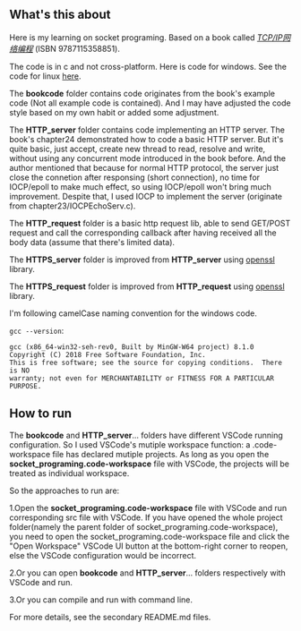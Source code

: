 ## What's this about

Here is my learning on socket programing. Based on a book called *[TCP/IP网络编程](https://www.ituring.com.cn/book/1284)* (ISBN 9787115358851).

The code is in c and not cross-platform. Here is code for windows. See the code for linux [here](https://github.com/plerks/socket-programing-linux).

The **bookcode** folder contains code originates from the book's example code (Not all example code is contained). And I may have adjusted the code style based on my own habit or added some adjustment.

The **HTTP_server** folder contains code implementing an HTTP server. The book's chapter24 demonstrated how to code a basic HTTP server. But it's quite basic, just accept, create new thread to read, resolve and write, without using any concurrent mode introduced in the book before. And the author mentioned that because for normal HTTP protocol, the server just close the connetion after responsing (short connection), no time for IOCP/epoll to make much effect, so using IOCP/epoll won't bring much improvement. Despite that, I used IOCP to implement the server (originate from chapter23/IOCPEchoServ.c).

The **HTTP_request** folder is a basic http request lib, able to send GET/POST request and call the corresponding callback after having received all the body data (assume that there's limited data).

The **HTTPS_server** folder is improved from **HTTP_server** using [openssl](https://www.openssl.org/) library.

The **HTTPS_request** folder is improved from **HTTP_request** using [openssl](https://www.openssl.org/) library.

I'm following camelCase naming convention for the windows code.

`gcc --version`:
```
gcc (x86_64-win32-seh-rev0, Built by MinGW-W64 project) 8.1.0
Copyright (C) 2018 Free Software Foundation, Inc.
This is free software; see the source for copying conditions.  There is NO
warranty; not even for MERCHANTABILITY or FITNESS FOR A PARTICULAR PURPOSE.
```

## How to run

The **bookcode** and **HTTP_server**... folders have different VSCode running configuration. So I used VSCode's mutiple workspace function: a .code-workspace file has declared mutiple projects. As long as you open the **socket_programing.code-workspace** file with VSCode, the projects will be treated as individual workspace.

So the approaches to run are:

1.Open the **socket_programing.code-workspace** file with VSCode and run corresponding src file with VSCode. If you have opened the whole project folder(namely the parent folder of socket_programing.code-workspace), you need to open the socket_programing.code-workspace file and click the "Open Workspace" VSCode UI button at the bottom-right corner to reopen, else the VSCode configuration would be incorrect.

2.Or you can open **bookcode** and **HTTP_server**... folders respectively with VSCode and run.

3.Or you can compile and run with command line.

For more details, see the secondary README.md files.